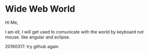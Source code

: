 # Wide Web World

Hi Me,

I am ell, I will get used to comunicate with the world by keyboard not mouse.
like angular and eclipse.

20160317: try github again
